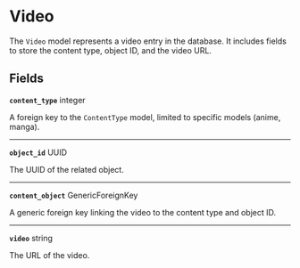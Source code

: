 # Video <Badge type="danger" text="model" />

The `Video` model represents a video entry in the database. It includes fields to store the content type, object ID, and the video URL.

## Fields

**`content_type`** integer

A foreign key to the `ContentType` model, limited to specific models (anime, manga).

---

**`object_id`** UUID

The UUID of the related object.

---

**`content_object`** GenericForeignKey

A generic foreign key linking the video to the content type and object ID.

---

**`video`** string

The URL of the video.
